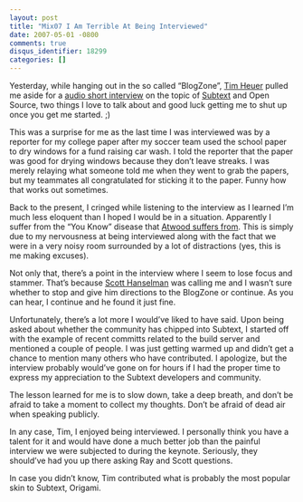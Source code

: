 ```yaml
---
layout: post
title: "Mix07 I Am Terrible At Being Interviewed"
date: 2007-05-01 -0800
comments: true
disqus_identifier: 18299
categories: []
---
```

Yesterday, while hanging out in the so called “BlogZone”, [Tim
Heuer](http://www.timheuer.com/blog/) pulled me aside for a [audio short
interview](http://s3.amazonaws.com/timcast/MIX07-PhilHaack.mp3) on the
topic of [Subtext](http://subtextproject.com/) and Open Source, two
things I love to talk about and good luck getting me to shut up once you
get me started. ;)

This was a surprise for me as the last time I was interviewed was by a
reporter for my college paper after my soccer team used the school paper
to dry windows for a fund raising car wash. I told the reporter that the
paper was good for drying windows because they don’t leave streaks. I
was merely relaying what someone told me when they went to grab the
papers, but my teammates all congratulated for sticking it to the paper.
Funny how that works out sometimes.

Back to the present, I cringed while listening to the interview as I
learned I’m much less eloquent than I hoped I would be in a situation.
Apparently I suffer from the “You Know” disease that [Atwood suffers
from](http://www.codinghorror.com/blog/archives/000847.html#comments).
This is simply due to my nervousness at being interviewed along with the
fact that we were in a very noisy room surrounded by a lot of
distractions (yes, this is me making excuses).

Not only that, there’s a point in the interview where I seem to lose
focus and stammer. That’s because [Scott
Hanselman](http://hanselman.com/blog/) was calling me and I wasn’t sure
whether to stop and give him directions to the BlogZone or continue. As
you can hear, I continue and he found it just fine.

Unfortunately, there’s a lot more I would’ve liked to have said. Upon
being asked about whether the community has chipped into Subtext, I
started off with the example of recent committs related to the build
server and mentioned a couple of people. I was just getting warmed up
and didn’t get a chance to mention many others who have contributed. I
apologize, but the interview probably would’ve gone on for hours if I
had the proper time to express my appreciation to the Subtext developers
and community.

The lesson learned for me is to slow down, take a deep breath, and don’t
be afraid to take a moment to collect my thoughts. Don’t be afraid of
dead air when speaking publicly.

In any case, Tim, I enjoyed being interviewed. I personally think you
have a talent for it and would have done a much better job than the
painful interview we were subjected to during the keynote. Seriously,
they should’ve had you up there asking Ray and Scott questions.

In case you didn’t know, Tim contributed what is probably the most
popular skin to Subtext, Origami.

